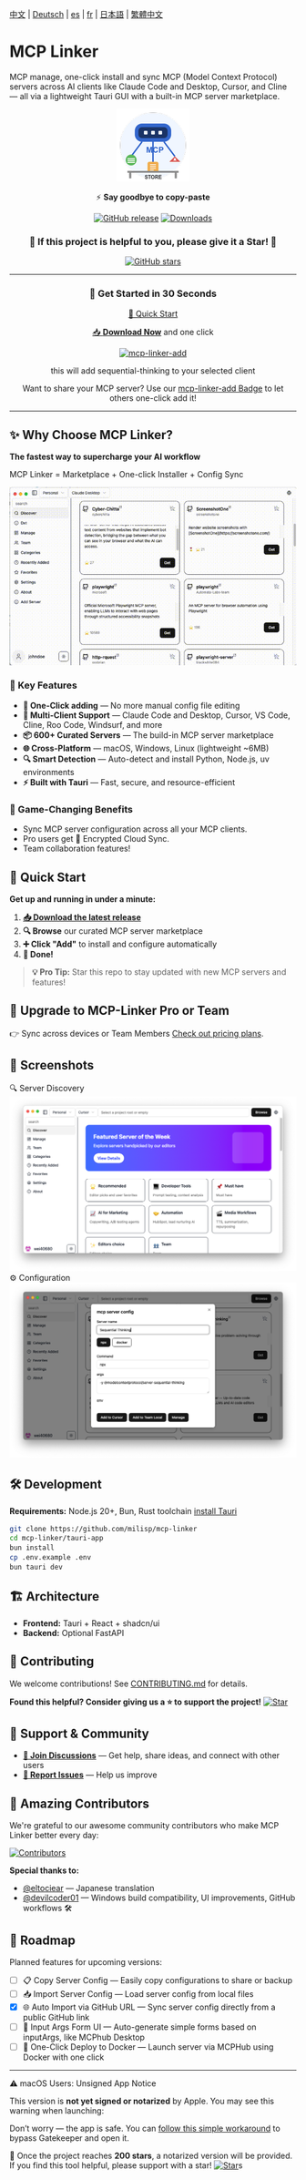 [中文](./docs/README.zh-CN.md) | [Deutsch](./docs/README.de.md) | [es](./docs/README.es.md) | [fr](./docs/README.fr.md) | [日本語](./docs/README.ja-JP.md) | [繁體中文](./docs/README.zh-Han.md)

# MCP Linker

MCP manage, one-click install and sync MCP (Model Context Protocol) servers across AI clients like Claude Code and Desktop, Cursor, and Cline — all via a lightweight Tauri GUI with a built-in MCP server marketplace.

<div align="center">

![MCP Linker Logo](./images/logo.png)

⚡️ **Say goodbye to copy-paste**

[![GitHub release](https://img.shields.io/github/release/milisp/mcp-linker.svg?style=for-the-badge&logo=github)](https://github.com/milisp/mcp-linker/releases)
[![Downloads](https://img.shields.io/github/downloads/milisp/mcp-linker/total.svg?style=for-the-badge&logo=github)](https://github.com/milisp/mcp-linker/releases)

### 🌟 **If this project is helpful to you, please give it a Star!** 🌟
[![GitHub stars](https://img.shields.io/github/stars/milisp/mcp-linker?style=for-the-badge&logo=github&color=yellow)](https://github.com/milisp/mcp-linker/stargazers)

---

### 🚀 Get Started in 30 Seconds

[🚀 Quick Start](#quick-start)

[📥 **Download Now**](https://github.com/milisp/mcp-linker/releases) 
  <span> and one click</span>

  [![mcp-linker-add](https://img.shields.io/badge/mcp--linker-add-blue?logo=link&style=for-the-badge)](https://www.mcp-linker.store/install-app?name=sequential-thinking&autoSubmit=true&config=eyJzZXF1ZW50aWFsLXRoaW5raW5nIjp7ImNvbW1hbmQiOiJucHgiLCJhcmdzIjpbIi15IiwiQG1vZGVsY29udGV4dHByb3RvY29sL3NlcnZlci1zZXF1ZW50aWFsLXRoaW5raW5nIl19fQ==)
  
  this will add sequential-thinking to your selected client

  Want to share your MCP server? Use our [mcp-linker-add Badge](https://mcp-linker.store/install-app) to let others one-click add it!

</div>

---

## ✨ Why Choose MCP Linker?

**The fastest way to supercharge your AI workflow**

MCP Linker = Marketplace + One-click Installer + Config Sync

![Demo](./images/demo.gif)

### 🎯 Key Features

- **🚀 One-Click adding** — No more manual config file editing
- **🔄 Multi-Client Support** — Claude Code and Desktop, Cursor, VS Code, Cline, Roo Code, Windsurf, and more
- **📦 600+ Curated Servers** — The build-in MCP server marketplace
- **🌐 Cross-Platform** — macOS, Windows, Linux (lightweight ~6MB)
- **🔍 Smart Detection** — Auto-detect and install Python, Node.js, uv environments
- **⚡ Built with Tauri** — Fast, secure, and resource-efficient

### 💎 Game-Changing Benefits

- Sync MCP server configuration across all your MCP clients.
- Pro users get 🔐 Encrypted Cloud Sync.
- Team collaboration features!

## 🚀 Quick Start

**Get up and running in under a minute:**

1. **[📥 Download the latest release](https://github.com/milisp/mcp-linker/releases)**
2. **🔍 Browse** our curated MCP server marketplace
3. **➕ Click "Add"** to install and configure automatically
4. **🎉 Done!**

> **💡 Pro Tip:** Star this repo to stay updated with new MCP servers and features!

## 🚀 Upgrade to MCP-Linker Pro or Team

👉 Sync across devices or Team Members [Check out pricing plans](https://mcp-linker.store/pricing).

## 📸 Screenshots

🔍 Server Discovery ![Discover](./images/home.png)
⚙️ Configuration ![Config](./images/config.png) 

## 🛠️ Development

**Requirements:** Node.js 20+, Bun, Rust toolchain
[install Tauri](https://v2.tauri.app/start/prerequisites/)

```bash
git clone https://github.com/milisp/mcp-linker
cd mcp-linker/tauri-app
bun install
cp .env.example .env
bun tauri dev
```

## 🏗️ Architecture

- **Frontend:** Tauri + React + shadcn/ui
- **Backend:** Optional FastAPI

## 🤝 Contributing

We welcome contributions! See [CONTRIBUTING.md](./CONTRIBUTING.md) for details.

**Found this helpful? Consider giving us a ⭐ to support the project!**
[![Star](https://img.shields.io/github/stars/milisp/mcp-linker?style=social)](https://github.com/milisp/mcp-linker/stargazers)


## 💬 Support & Community

- **[💬 Join Discussions](https://github.com/milisp/mcp-linker/discussions)** — Get help, share ideas, and connect with other users
- **[🐛 Report Issues](https://github.com/milisp/mcp-linker/issues)** — Help us improve

## 🎉 Amazing Contributors

We're grateful to our awesome community contributors who make MCP Linker better every day:

[![Contributors](https://contrib.rocks/image?repo=milisp/mcp-linker)](https://github.com/milisp/mcp-linker/graphs/contributors)

**Special thanks to:**

- [@eltociear](https://github.com/eltociear) — Japanese translation
- [@devilcoder01](https://github.com/devilcoder01) — Windows build compatibility, UI improvements, GitHub workflows 🛠️

## 📅 Roadmap

Planned features for upcoming versions:

- [ ] 📋 Copy Server Config — Easily copy configurations to share or backup
- [ ] 📥 Import Server Config — Load server config from local files
- [x] 🌐 Auto Import via GitHub URL — Sync server config directly from a public GitHub link
- [ ] 🧩 Input Args Form UI — Auto-generate simple forms based on inputArgs, like MCPhub Desktop
- [ ] 🐳 One-Click Deploy to Docker — Launch server via MCPHub using Docker with one click

---

⚠️ macOS Users: Unsigned App Notice

This version is **not yet signed or notarized** by Apple. You may see this warning when launching:

Don’t worry — the app is safe. You can [follow this simple workaround](https://github.com/milisp/mcp-linker/issues/11) to bypass Gatekeeper and open it.

🎯 Once the project reaches **200 stars**, a notarized version will be provided.  
If you find this tool helpful, please support with a star! [![Star](https://img.shields.io/github/stars/milisp/mcp-linker?style=social)](https://github.com/milisp/mcp-linker/stargazers)s